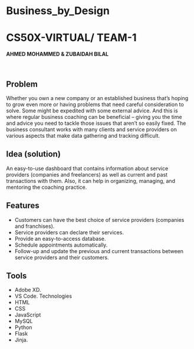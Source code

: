 # Business_by_Design
# **CS50X-VIRTUAL/ TEAM-1**
**AHMED MOHAMMED & ZUBAIDAH BILAL**

<br>

## Problem
Whether you own a new company or an established business that’s hoping to grow even more or having problems that need careful consideration to solve. Some might be expedited with some external advice. And this is where regular business coaching can be beneficial – giving you the time and advice you need to tackle those issues that aren’t so easily fixed.
The business consultant works with many clients and service providers on various aspects that make data gathering and tracking difficult.

## Idea (solution)
An easy-to-use dashboard that contains information about service providers (companies and freelancers) as well as current and past transactions with them. Also, it can help in organizing, managing, and mentoring the coaching practice.

## Features
-	Customers can have the best choice of service providers (companies and franchises).
-	Service providers can declare their services.
-	Provide an easy-to-access database.
-	Schedule appointments automatically.
-	Follow-up and update the previous and current transactions between service providers and their customers.
## Tools
-	Adobe XD.
-	VS Code.
Technologies
-	HTML 
-	CSS
-	JavaScript 
-	MySQL
-	Python
-	Flask
-	Jinja.
